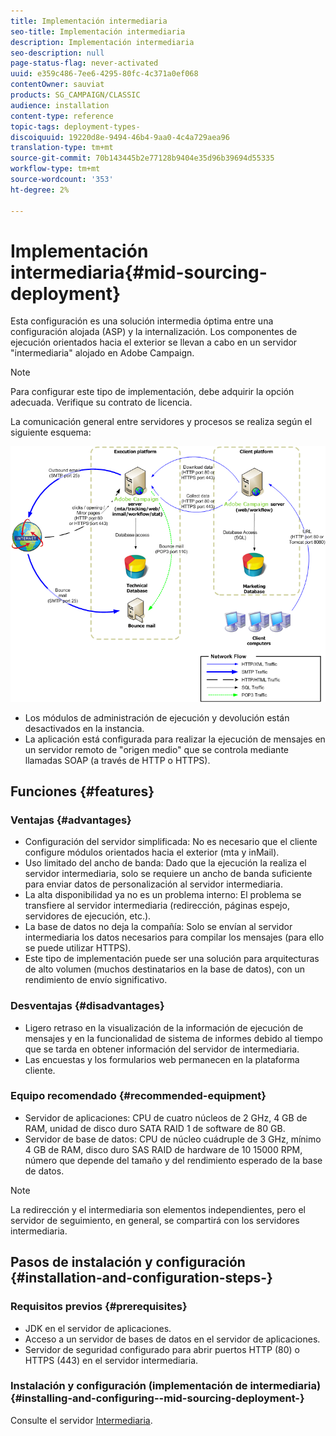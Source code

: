 ```yaml
---
title: Implementación intermediaria
seo-title: Implementación intermediaria
description: Implementación intermediaria
seo-description: null
page-status-flag: never-activated
uuid: e359c486-7ee6-4295-80fc-4c371a0ef068
contentOwner: sauviat
products: SG_CAMPAIGN/CLASSIC
audience: installation
content-type: reference
topic-tags: deployment-types-
discoiquuid: 19220d8e-9494-46b4-9aa0-4c4a729aea96
translation-type: tm+mt
source-git-commit: 70b143445b2e77128b9404e35d96b39694d55335
workflow-type: tm+mt
source-wordcount: '353'
ht-degree: 2%

---
```



# Implementación intermediaria{#mid-sourcing-deployment}

Esta configuración es una solución intermedia óptima entre una configuración alojada (ASP) y la internalización. Los componentes de ejecución orientados hacia el exterior se llevan a cabo en un servidor &quot;intermediaria&quot; alojado en Adobe Campaign.

>[!NOTE]
>
>Para configurar este tipo de implementación, debe adquirir la opción adecuada. Verifique su contrato de licencia.

La comunicación general entre servidores y procesos se realiza según el siguiente esquema:

![](assets/s_ncs_install_midsourcing.png)

* Los módulos de administración de ejecución y devolución están desactivados en la instancia.
* La aplicación está configurada para realizar la ejecución de mensajes en un servidor remoto de &quot;origen medio&quot; que se controla mediante llamadas SOAP (a través de HTTP o HTTPS).

## Funciones {#features}

### Ventajas {#advantages}

* Configuración del servidor simplificada: No es necesario que el cliente configure módulos orientados hacia el exterior (mta y inMail).
* Uso limitado del ancho de banda: Dado que la ejecución la realiza el servidor intermediaria, solo se requiere un ancho de banda suficiente para enviar datos de personalización al servidor intermediaria.
* La alta disponibilidad ya no es un problema interno: El problema se transfiere al servidor intermediaria (redirección, páginas espejo, servidores de ejecución, etc.).
* La base de datos no deja la compañía: Solo se envían al servidor intermediaria los datos necesarios para compilar los mensajes (para ello se puede utilizar HTTPS).
* Este tipo de implementación puede ser una solución para arquitecturas de alto volumen (muchos destinatarios en la base de datos), con un rendimiento de envío significativo.

### Desventajas {#disadvantages}

* Ligero retraso en la visualización de la información de ejecución de mensajes y en la funcionalidad de sistema de informes debido al tiempo que se tarda en obtener información del servidor de intermediaria.
* Las encuestas y los formularios web permanecen en la plataforma cliente.

### Equipo recomendado {#recommended-equipment}

* Servidor de aplicaciones: CPU de cuatro núcleos de 2 GHz, 4 GB de RAM, unidad de disco duro SATA RAID 1 de software de 80 GB.
* Servidor de base de datos: CPU de núcleo cuádruple de 3 GHz, mínimo 4 GB de RAM, disco duro SAS RAID de hardware de 10 15000 RPM, número que depende del tamaño y del rendimiento esperado de la base de datos.

>[!NOTE]
>
>La redirección y el intermediaria son elementos independientes, pero el servidor de seguimiento, en general, se compartirá con los servidores intermediaria.

## Pasos de instalación y configuración {#installation-and-configuration-steps-}

### Requisitos previos {#prerequisites}

* JDK en el servidor de aplicaciones.
* Acceso a un servidor de bases de datos en el servidor de aplicaciones.
* Servidor de seguridad configurado para abrir puertos HTTP (80) o HTTPS (443) en el servidor intermediaria.

### Instalación y configuración (implementación de intermediaria) {#installing-and-configuring--mid-sourcing-deployment-}

Consulte el servidor [Intermediaria](../../installation/using/mid-sourcing-server.md).
